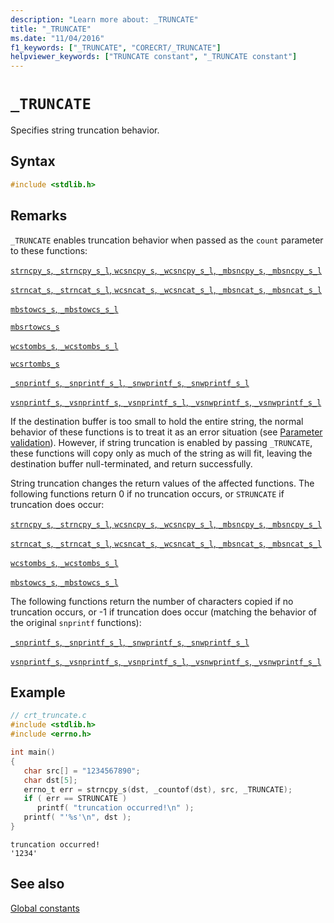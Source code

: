```yaml
---
description: "Learn more about: _TRUNCATE"
title: "_TRUNCATE"
ms.date: "11/04/2016"
f1_keywords: ["_TRUNCATE", "CORECRT/_TRUNCATE"]
helpviewer_keywords: ["TRUNCATE constant", "_TRUNCATE constant"]
---
```

# `_TRUNCATE`

Specifies string truncation behavior.

## Syntax

```C
#include <stdlib.h>
```

## Remarks

`_TRUNCATE` enables truncation behavior when passed as the `count` parameter to these functions:

[`strncpy_s`, `_strncpy_s_l`, `wcsncpy_s`, `_wcsncpy_s_l`, `_mbsncpy_s`, `_mbsncpy_s_l`](./reference/strncpy-s-strncpy-s-l-wcsncpy-s-wcsncpy-s-l-mbsncpy-s-mbsncpy-s-l.md)

[`strncat_s`, `_strncat_s_l`, `wcsncat_s`, `_wcsncat_s_l`, `_mbsncat_s`, `_mbsncat_s_l`](./reference/strncat-s-strncat-s-l-wcsncat-s-wcsncat-s-l-mbsncat-s-mbsncat-s-l.md)

[`mbstowcs_s`, `_mbstowcs_s_l`](./reference/mbstowcs-s-mbstowcs-s-l.md)

[`mbsrtowcs_s`](./reference/mbsrtowcs-s.md)

[`wcstombs_s`, `_wcstombs_s_l`](./reference/wcstombs-s-wcstombs-s-l.md)

[`wcsrtombs_s`](./reference/wcsrtombs-s.md)

[`_snprintf_s`, `_snprintf_s_l`, `_snwprintf_s`, `_snwprintf_s_l`](./reference/snprintf-s-snprintf-s-l-snwprintf-s-snwprintf-s-l.md)

[`vsnprintf_s`, `_vsnprintf_s`, `_vsnprintf_s_l`, `_vsnwprintf_s`, `_vsnwprintf_s_l`](./reference/vsnprintf-s-vsnprintf-s-vsnprintf-s-l-vsnwprintf-s-vsnwprintf-s-l.md)

If the destination buffer is too small to hold the entire string, the normal behavior of these functions is to treat it as an error situation (see [Parameter validation](./parameter-validation.md)). However, if string truncation is enabled by passing `_TRUNCATE`, these functions will copy only as much of the string as will fit, leaving the destination buffer null-terminated, and return successfully.

String truncation changes the return values of the affected functions. The following functions return 0 if no truncation occurs, or `STRUNCATE` if truncation does occur:

[`strncpy_s`, `_strncpy_s_l`, `wcsncpy_s`, `_wcsncpy_s_l`, `_mbsncpy_s`, `_mbsncpy_s_l`](./reference/strncpy-s-strncpy-s-l-wcsncpy-s-wcsncpy-s-l-mbsncpy-s-mbsncpy-s-l.md)

[`strncat_s`, `_strncat_s_l`, `wcsncat_s`, `_wcsncat_s_l`, `_mbsncat_s`, `_mbsncat_s_l`](./reference/strncat-s-strncat-s-l-wcsncat-s-wcsncat-s-l-mbsncat-s-mbsncat-s-l.md)

[`wcstombs_s`, `_wcstombs_s_l`](./reference/wcstombs-s-wcstombs-s-l.md)

[`mbstowcs_s`, `_mbstowcs_s_l`](./reference/mbstowcs-s-mbstowcs-s-l.md)

The following functions return the number of characters copied if no truncation occurs, or -1 if truncation does occur (matching the behavior of the original `snprintf` functions):

[`_snprintf_s`, `_snprintf_s_l`, `_snwprintf_s`, `_snwprintf_s_l`](./reference/snprintf-s-snprintf-s-l-snwprintf-s-snwprintf-s-l.md)

[`vsnprintf_s`, `_vsnprintf_s`, `_vsnprintf_s_l`, `_vsnwprintf_s`, `_vsnwprintf_s_l`](./reference/vsnprintf-s-vsnprintf-s-vsnprintf-s-l-vsnwprintf-s-vsnwprintf-s-l.md)

## Example

```c
// crt_truncate.c
#include <stdlib.h>
#include <errno.h>

int main()
{
   char src[] = "1234567890";
   char dst[5];
   errno_t err = strncpy_s(dst, _countof(dst), src, _TRUNCATE);
   if ( err == STRUNCATE )
      printf( "truncation occurred!\n" );
   printf( "'%s'\n", dst );
}
```

```Output
truncation occurred!
'1234'
```

## See also

[Global constants](./global-constants.md)
